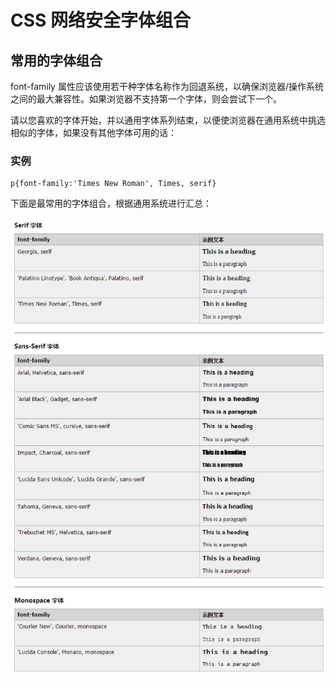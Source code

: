 # CSS 网络安全字体组合

## 常用的字体组合

font-family 属性应该使用若干种字体名称作为回退系统，以确保浏览器/操作系统之间的最大兼容性。如果浏览器不支持第一个字体，则会尝试下一个。

请以您喜欢的字体开始，并以通用字体系列结束，以便使浏览器在通用系统中挑选相似的字体，如果没有其他字体可用的话：

### 实例

```
p{font-family:'Times New Roman', Times, serif}
```



下面是最常用的字体组合，根据通用系统进行汇总：

![](img/font-ref.png)
